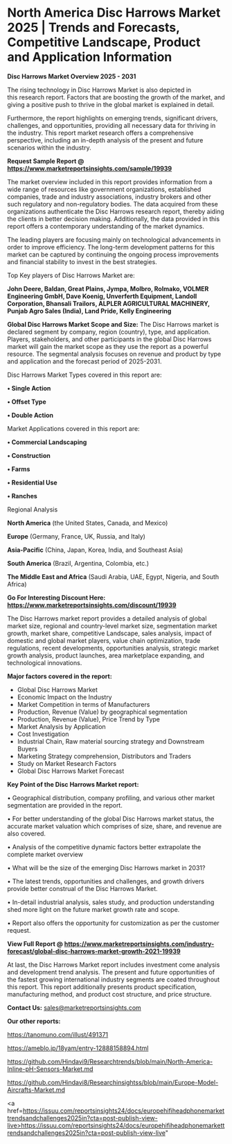 # North America Disc Harrows Market 2025 | Trends and Forecasts, Competitive Landscape, Product and Application Information

<Strong> Disc Harrows Market Overview 2025 - 2031</strong>

The rising technology in Disc Harrows Market is also depicted in this research report. Factors that are boosting the growth of the market, and giving a positive push to thrive in the global market is explained in detail.

Furthermore, the report highlights on emerging trends, significant drivers, challenges, and opportunities, providing all necessary data for thriving in the industry. This report market research offers a comprehensive perspective, including an in-depth analysis of the present and future scenarios within the industry.

<strong>Request Sample Report @ <a href=https://www.marketreportsinsights.com/sample/19939>https://www.marketreportsinsights.com/sample/19939</a></strong>

The market overview included in this report provides information from a wide range of resources like government organizations, established companies, trade and industry associations, industry brokers and other such regulatory and non-regulatory bodies. The data acquired from these organizations authenticate the Disc Harrows research report, thereby aiding the clients in better decision making. Additionally, the data provided in this report offers a contemporary understanding of the market dynamics.

The leading players are focusing mainly on technological advancements in order to improve efficiency. The long-term development patterns for this market can be captured by continuing the ongoing process improvements and financial stability to invest in the best strategies.

Top Key players of Disc Harrows Market are:

<strong>John Deere, Baldan, Great Plains, Jympa, Molbro, Rolmako, VOLMER Engineering GmbH, Dave Koenig, Unverferth Equipment, Landoll Corporation, Bhansali Trailors, ALPLER AGRICULTURAL MACHINERY, Punjab Agro Sales (India), Land Pride, Kelly Engineering</strong>

<strong><b>Global Disc Harrows Market Scope and Size:</b></strong>
The Disc Harrows market is declared segment by company, region (country), type, and application. Players, stakeholders, and other participants in the global Disc Harrows market will gain the market scope as they use the report as a powerful resource. The segmental analysis focuses on revenue and product by type and application and the forecast period of 2025-2031.

Disc Harrows Market Types covered in this report are:

<strong>• Single Action

• Offset Type

• Double Action</strong>

Market Applications covered in this report are:

<strong>• Commercial Landscaping

• Construction

• Farms

• Residential Use

• Ranches</strong> 

Regional Analysis

<strong>North America</strong> (the United States, Canada, and Mexico)

<strong>Europe</strong> (Germany, France, UK, Russia, and Italy)

<strong>Asia-Pacific</strong> (China, Japan, Korea, India, and Southeast Asia)

<strong>South America</strong> (Brazil, Argentina, Colombia, etc.)

<strong>The Middle East and Africa</strong> (Saudi Arabia, UAE, Egypt, Nigeria, and South Africa)

<strong>Go For Interesting Discount Here: <a href=https://www.marketreportsinsights.com/discount/19939>https://www.marketreportsinsights.com/discount/19939</a></strong>

The Disc Harrows market report provides a detailed analysis of global market size, regional and country-level market size, segmentation market growth, market share, competitive Landscape, sales analysis, impact of domestic and global market players, value chain optimization, trade regulations, recent developments, opportunities analysis, strategic market growth analysis, product launches, area marketplace expanding, and technological innovations.

<strong><b>Major factors covered in the report:</b></strong>
<ul>
  <li>Global Disc Harrows Market </li>
  <li>Economic Impact on the Industry</li>
  <li>Market Competition in terms of Manufacturers</li>
  <li>Production, Revenue (Value) by geographical segmentation</li>
  <li>Production, Revenue (Value), Price Trend by Type</li>
  <li>Market Analysis by Application</li>
  <li>Cost Investigation</li>
  <li>Industrial Chain, Raw material sourcing strategy and Downstream Buyers</li>
  <li>Marketing Strategy comprehension, Distributors and Traders</li>
  <li>Study on Market Research Factors</li>
  <li>Global Disc Harrows Market Forecast</li>
</ul>

<strong><b>Key Point of the Disc Harrows Market report:</b></strong>

• Geographical distribution, company profiling, and various other market segmentation are provided in the report.

• For better understanding of the global Disc Harrows market status, the accurate market valuation which comprises of size, share, and revenue are also covered.

• Analysis of the competitive dynamic factors better extrapolate the complete market overview

• What will be the size of the emerging Disc Harrows market in 2031?

• The latest trends, opportunities and challenges, and growth drivers provide better construal of the Disc Harrows Market.

• In-detail industrial analysis, sales study, and production understanding shed more light on the future market growth rate and scope.

• Report also offers the opportunity for customization as per the customer request.

<strong><b>View Full Report @ <a href=https://www.marketreportsinsights.com/industry-forecast/global-disc-harrows-market-growth-2021-19939>https://www.marketreportsinsights.com/industry-forecast/global-disc-harrows-market-growth-2021-19939</a></b></strong>


At last, the Disc Harrows Market report includes investment come analysis and development trend analysis. The present and future opportunities of the fastest growing international industry segments are coated throughout this report. This report additionally presents product specification, manufacturing method, and product cost structure, and price structure.

<strong>Contact Us:</strong>
sales@marketreportsinsights.com

<strong>Our other reports:</strong>

<a href=https://tanomuno.com/illust/491371>https://tanomuno.com/illust/491371</a>

<a href=https://ameblo.jp/18yam/entry-12888158894.html>https://ameblo.jp/18yam/entry-12888158894.html</a>

<a href=https://github.com/Hindavi9/Researchtrends/blob/main/North-America-Inline-pH-Sensors-Market.md>https://github.com/Hindavi9/Researchtrends/blob/main/North-America-Inline-pH-Sensors-Market.md</a>

<a href=https://github.com/Hindavi8/Researchinsightss/blob/main/Europe-Model-Aircrafts-Market.md>https://github.com/Hindavi8/Researchinsightss/blob/main/Europe-Model-Aircrafts-Market.md</a>

<a href=https://issuu.com/reportsinsights24/docs/europehifiheadphonemarkettrendsandchallenges2025in?cta=post-publish-view-live>https://issuu.com/reportsinsights24/docs/europehifiheadphonemarkettrendsandchallenges2025in?cta=post-publish-view-live</a>"
